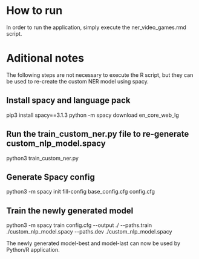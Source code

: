 # How to run

In order to run the application, simply execute the ner_video_games.rmd script.

# Aditional notes

The following steps are not necessary to execute the R script, but they can be used to re-create the custom NER model using spacy.

## Install spacy and language pack
pip3 install spacy==3.1.3
python -m spacy download en_core_web_lg

## Run the train_custom_ner.py file to re-generate custom_nlp_model.spacy

python3 train_custom_ner.py

## Generate Spacy config
python3 -m spacy init fill-config base_config.cfg config.cfg

## Train the newly generated model
python3 -m spacy train config.cfg --output ./ --paths.train ./custom_nlp_model.spacy --paths.dev ./custom_nlp_model.spacy

The newly generated model-best and  model-last can now be used by Python/R application.